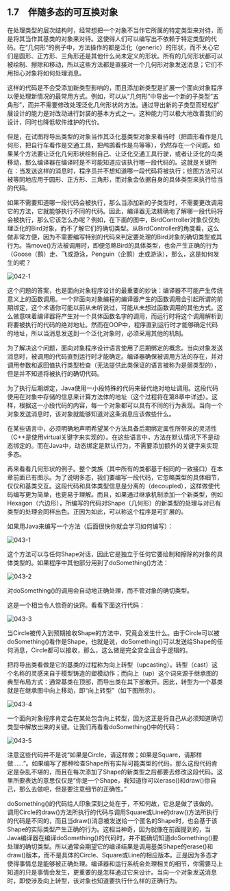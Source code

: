 ## 1.7　伴随多态的可互换对象

在处理类型的层次结构时，经常想把一个对象不当作它所属的特定类型来对待，而是将其当作其基类的对象来对待。这使得人们可以编写出不依赖于特定类型的代码。在“几何形”的例子中，方法操作的都是泛化（generic）的形状，而不关心它们是圆形、正方形、三角形还是其他什么尚未定义的形状。所有的几何形状都可以被绘制、擦除和移动，所以这些方法都是直接对一个几何形对象发送消息；它们不用担心对象将如何处理消息。

这样的代码是不会受添加新类型影响的，而且添加新类型是扩展一个面向对象程序以便处理新情况的最常用方式。例如，可以从“几何形”中导出一个新的子类型“五角形”，而并不需要修改处理泛化几何形状的方法。通过导出新的子类型而轻松扩展设计的能力是对改动进行封装的基本方式之一。这种能力可以极大地改善我们的设计，同时也降低软件维护的代价。

但是，在试图将导出类型的对象当作其泛化基类型对象来看待时（把圆形看作是几何形，把自行车看作是交通工具，把鸬鹚看作是鸟等等），仍然存在一个问题。如果某个方法要让泛化几何形状绘制自己、让泛化交通工具行驶，或者让泛化的鸟类移动，那么编译器在编译时是不可能知道应该执行哪一段代码的。这就是关键所在：当发送这样的消息时，程序员并不想知道哪一段代码将被执行；绘图方法可以被等同地应用于圆形、正方形、三角形，而对象会依据自身的具体类型来执行恰当的代码。

如果不需要知道哪一段代码会被执行，那么当添加新的子类型时，不需要更改调用它的方法，它就能够执行不同的代码。因此，编译器无法精确地了解哪一段代码将会被执行，那么它该怎么办呢？例如，在下面的图中，BirdController对象仅仅处理泛化的Bird对象，而不了解它们的确切类型。从BirdController的角度看，这么做非常方便，因为不需要编写特别的代码来判定要处理的Bird对象的确切类型或其行为。当move()方法被调用时，即便忽略Bird的具体类型，也会产生正确的行为（Goose（鹅）走、飞或游泳，Penguin（企鹅）走或游泳），那么，这是如何发生的呢？

![042-1](../Images/image02588.jpeg)

这个问题的答案，也是面向对象程序设计的最重要的妙诀：编译器不可能产生传统意义上的函数调用。一个非面向对象编程的编译器产生的函数调用会引起所谓的前期绑定，这个术语你可能以前从未听说过，可能从未想过函数调用的其他方式。这么做意味着编译器将产生对一个具体函数名字的调用，而运行时将这个调用解析到将要被执行的代码的绝对地址。然而在OOP中，程序直到运行时才能够确定代码的地址，所以当消息发送到一个泛化对象时，必须采用其他的机制。

为了解决这个问题，面向对象程序设计语言使用了后期绑定的概念。当向对象发送消息时，被调用的代码直到运行时才能确定。编译器确保被调用方法的存在，并对调用参数和返回值执行类型检查（无法提供此类保证的语言被称为是弱类型的），但是并不知道将被执行的确切代码。

为了执行后期绑定，Java使用一小段特殊的代码来替代绝对地址调用。这段代码使用在对象中存储的信息来计算方法体的地址（这个过程将在第8章中详述）。这样，根据这一小段代码的内容，每一个对象都可以具有不同的行为表现。当向一个对象发送消息时，该对象就能够知道对这条消息应该做些什么。

在某些语言中，必须明确地声明希望某个方法具备后期绑定属性所带来的灵活性（C++是使用virtual关键字来实现的）。在这些语言中，方法在默认情况下不是动态绑定的。而在Java中，动态绑定是默认行为，不需要添加额外的关键字来实现多态。

再来看看几何形状的例子。整个类族（其中所有的类都基于相同的一致接口）在本章前面已有图示。为了说明多态，我们要编写一段代码，它忽略类型的具体细节，仅仅和基类交互。这段代码和具体类型信息是分离的（decoupled），这样做使代码编写更为简单，也更易于理解。而且，如果通过继承机制添加一个新类型，例如Hexagon（六边形），所编写的代码对Shape（几何形）的新类型的处理与对已有类型的处理会同样出色。正因为如此，可以称这个程序是可扩展的。

如果用Java来编写一个方法（后面很快你就会学习如何编写）：

![043-1](../Images/image02589.jpeg)

这个方法可以与任何Shape对话，因此它是独立于任何它要绘制和擦除的对象的具体类型的。如果程序中其他部分用到了doSomething()方法：

![043-2](../Images/image02590.jpeg)

对doSomething()的调用会自动地正确处理，而不管对象的确切类型。

这是一个相当令人惊奇的诀窍。看看下面这行代码：

![043-3](../Images/image02591.jpeg)

当Circle被传入到预期接收Shape的方法中，究竟会发生什么。由于Circle可以被doSomething()看作是Shape，也就是说，doSomething()可以发送给Shape的任何消息，Circle都可以接收，那么，这么做是完全安全且合乎逻辑的。

把将导出类看做是它的基类的过程称为向上转型（upcasting）。转型（cast）这个名称的灵感来自于模型铸造的塑模动作；而向上（up）这个词来源于继承图的典型布局方式：通常基类在顶部，而导出类在其下部散开。因此，转型为一个基类就是在继承图中向上移动，即“向上转型”（如下图所示）。

![043-4](../Images/image02592.jpeg)

一个面向对象程序肯定会在某处包含向上转型，因为这正是将自己从必须知道确切类型中解放出来的关键。让我们再看看doSomething()中的代码：

![043-5](../Images/image02593.jpeg)

注意这些代码并不是说“如果是Circle，请这样做；如果是Square，请那样做……”。如果编写了那种检查Shape所有实际可能类型的代码，那么这段代码肯定是杂乱不堪的，而且在每次添加了Shape的新类型之后都要去修改这段代码。这里所要表达的意思仅仅是“你是一个Shape，我知道你可以erase()和draw()你自己，那么去做吧，但是要注意细节的正确性。”

doSomething()的代码给人印象深刻之处在于，不知何故，它总是做了该做的。调用Circle的draw()方法所执行的代码与调用Square或Line的draw()方法所执行的代码是不同的，而且当draw()消息被发送给一个匿名的Shape时，也会基于该Shape的实际类型产生正确的行为。这相当神奇，因为就像在前面提到的，当Java编译器在编译doSomething()的代码时，并不能确切知道doSomething()要处理的确切类型。所以通常会期望它的编译结果是调用基类Shape的erase()和draw()版本，而不是具体的Circle、Square或Line的相应版本。正是因为多态才使得事情总是能够被正确处理。编译器和运行系统会处理相关的细节，你需要马上知道的只是事情会发生，更重要的是怎样通过它来设计。当向一个对象发送消息时，即使涉及向上转型，该对象也知道要执行什么样的正确行为。
